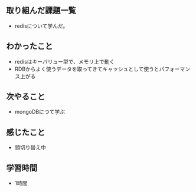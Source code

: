## 取り組んだ課題一覧
- redisについて学んだ。

## わかったこと
- redisはキーバリュー型で、メモリ上で動く
- RDBからよく使うデータを取ってきてキャッシュとして使うとパフォーマンス上がる

## 次やること
- mongoDBにつて学ぶ

## 感じたこと
- 頭切り替え中

## 学習時間
- 1時間